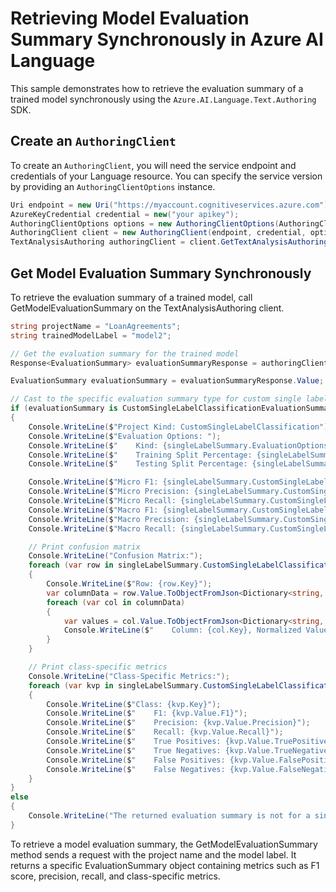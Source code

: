# Retrieving Model Evaluation Summary Synchronously in Azure AI Language

This sample demonstrates how to retrieve the evaluation summary of a trained model synchronously using the `Azure.AI.Language.Text.Authoring` SDK.

## Create an `AuthoringClient`

To create an `AuthoringClient`, you will need the service endpoint and credentials of your Language resource. You can specify the service version by providing an `AuthoringClientOptions` instance.

```C# Snippet:CreateAuthoringClientForSpecificApiVersion
Uri endpoint = new Uri("https://myaccount.cognitiveservices.azure.com");
AzureKeyCredential credential = new("your apikey");
AuthoringClientOptions options = new AuthoringClientOptions(AuthoringClientOptions.ServiceVersion.V2024_11_15_Preview);
AuthoringClient client = new AuthoringClient(endpoint, credential, options);
TextAnalysisAuthoring authoringClient = client.GetTextAnalysisAuthoringClient();
```

## Get Model Evaluation Summary Synchronously

To retrieve the evaluation summary of a trained model, call GetModelEvaluationSummary on the TextAnalysisAuthoring client.

```C# Snippet:Sample7_TextAuthoring_GetSingleLabelClassificationEvaluationSummary
string projectName = "LoanAgreements";
string trainedModelLabel = "model2";

// Get the evaluation summary for the trained model
Response<EvaluationSummary> evaluationSummaryResponse = authoringClient.GetModelEvaluationSummary(projectName, trainedModelLabel);

EvaluationSummary evaluationSummary = evaluationSummaryResponse.Value;

// Cast to the specific evaluation summary type for custom single label classification
if (evaluationSummary is CustomSingleLabelClassificationEvaluationSummary singleLabelSummary)
{
    Console.WriteLine($"Project Kind: CustomSingleLabelClassification");
    Console.WriteLine($"Evaluation Options: ");
    Console.WriteLine($"    Kind: {singleLabelSummary.EvaluationOptions.Kind}");
    Console.WriteLine($"    Training Split Percentage: {singleLabelSummary.EvaluationOptions.TrainingSplitPercentage}");
    Console.WriteLine($"    Testing Split Percentage: {singleLabelSummary.EvaluationOptions.TestingSplitPercentage}");

    Console.WriteLine($"Micro F1: {singleLabelSummary.CustomSingleLabelClassificationEvaluation.MicroF1}");
    Console.WriteLine($"Micro Precision: {singleLabelSummary.CustomSingleLabelClassificationEvaluation.MicroPrecision}");
    Console.WriteLine($"Micro Recall: {singleLabelSummary.CustomSingleLabelClassificationEvaluation.MicroRecall}");
    Console.WriteLine($"Macro F1: {singleLabelSummary.CustomSingleLabelClassificationEvaluation.MacroF1}");
    Console.WriteLine($"Macro Precision: {singleLabelSummary.CustomSingleLabelClassificationEvaluation.MacroPrecision}");
    Console.WriteLine($"Macro Recall: {singleLabelSummary.CustomSingleLabelClassificationEvaluation.MacroRecall}");

    // Print confusion matrix
    Console.WriteLine("Confusion Matrix:");
    foreach (var row in singleLabelSummary.CustomSingleLabelClassificationEvaluation.ConfusionMatrix.AdditionalProperties)
    {
        Console.WriteLine($"Row: {row.Key}");
        var columnData = row.Value.ToObjectFromJson<Dictionary<string, BinaryData>>();
        foreach (var col in columnData)
        {
            var values = col.Value.ToObjectFromJson<Dictionary<string, float>>();
            Console.WriteLine($"    Column: {col.Key}, Normalized Value: {values["normalizedValue"]}, Raw Value: {values["rawValue"]}");
        }
    }

    // Print class-specific metrics
    Console.WriteLine("Class-Specific Metrics:");
    foreach (var kvp in singleLabelSummary.CustomSingleLabelClassificationEvaluation.Classes)
    {
        Console.WriteLine($"Class: {kvp.Key}");
        Console.WriteLine($"    F1: {kvp.Value.F1}");
        Console.WriteLine($"    Precision: {kvp.Value.Precision}");
        Console.WriteLine($"    Recall: {kvp.Value.Recall}");
        Console.WriteLine($"    True Positives: {kvp.Value.TruePositiveCount}");
        Console.WriteLine($"    True Negatives: {kvp.Value.TrueNegativeCount}");
        Console.WriteLine($"    False Positives: {kvp.Value.FalsePositiveCount}");
        Console.WriteLine($"    False Negatives: {kvp.Value.FalseNegativeCount}");
    }
}
else
{
    Console.WriteLine("The returned evaluation summary is not for a single-label classification project.");
}
```

To retrieve a model evaluation summary, the GetModelEvaluationSummary method sends a request with the project name and the model label. It returns a specific EvaluationSummary object containing metrics such as F1 score, precision, recall, and class-specific metrics.
